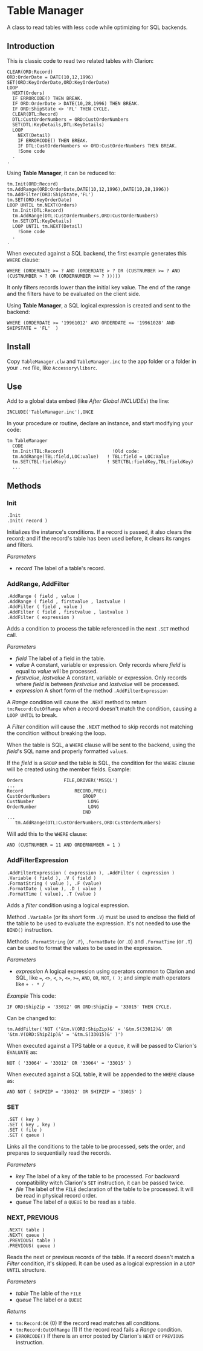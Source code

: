 # Table Manager
A class to read tables with less code while optimizing for SQL backends.

## Introduction
This is classic code to read two related tables with Clarion:

    CLEAR(ORD:Record)
    ORD:OrderDate = DATE(10,12,1996)
    SET(ORD:KeyOrderDate,ORD:KeyOrderDate)
    LOOP
      NEXT(Orders)
      IF ERRORCODE() THEN BREAK.
      IF ORD:OrderDate > DATE(10,28,1996) THEN BREAK.
      IF ORD:ShipState <> 'FL' THEN CYCLE.
      CLEAR(DTL:Record)
      DTL:CustOrderNumbers = ORD:CustOrderNumbers
      SET(DTL:KeyDetails,DTL:KeyDetails)
      LOOP
        NEXT(Detail)
        IF ERRORCODE() THEN BREAK.
        IF DTL:CustOrderNumbers <> ORD:CustOrderNumbers THEN BREAK.
        !Some code
      .
    .

Using **Table Manager**, it can be reduced to:

    tm.Init(ORD:Record)
    tm.AddRange(ORD:OrderDate,DATE(10,12,1996),DATE(10,28,1996))
    tm.AddFilter(ORD:ShipState,'FL')
    tm.SET(ORD:KeyOrderDate)
    LOOP UNTIL tm.NEXT(Orders)
      tm.Init(DTL:Record)
      tm.AddRange(DTL:CustOrderNumbers,ORD:CustOrderNumbers)
      tm.SET(DTL:KeyDetails)
      LOOP UNTIL tm.NEXT(Detail)
        !Some code
      .
    .  

When executed against a SQL backend, the first example generates this `WHERE` clause:
    
    WHERE (ORDERDATE >= ? AND (ORDERDATE > ? OR (CUSTNUMBER >= ? AND (CUSTNUMBER > ? OR (ORDERNUMBER >= ? )))))
    
It only filters records lower than the initial key value. The end of the range and the filters have to be evaluated on the client side. 

Using **Table Manager**, a SQL logical expression is created and sent to the backend:

    WHERE (ORDERDATE >= '19961012' AND ORDERDATE <= '19961028' AND SHIPSTATE = 'FL'  )
    
## Install
Copy `TableManager.clw` and `TableManager.inc` to the app folder or a folder in your `.red` file, like `Accessory\libsrc`.

## Use
Add to a global data embed (like _After Global INCLUDEs_) the line:

    INCLUDE('TableManager.inc'),ONCE
    
In your procedure or routine, declare an instance, and start modifying your code:

    tm TableManager
      CODE
      tm.Init(TBL:Record)                  !Old code:
      tm.AddRange(TBL:field,LOC:value)   ! TBL:field = LOC:Value
      tm.SET(TBL:fieldKey)               ! SET(TBL:fieldKey,TBL:fieldKey)      
      ...

## Methods

### Init
    .Init
    .Init( record )
    
Initializes the instance's conditions. If a record is passed, it also clears the record; and if the record's table has been used before, it clears its ranges and filters.

*Parameters*
* _record_ The label of a table's record.

### AddRange, AddFilter
    .AddRange ( field , value )
    .AddRange ( field , firstvalue , lastvalue )
    .AddFilter ( field , value )
    .AddFilter ( field , firstvalue , lastvalue )
    .AddFilter ( expression )

Adds a condition to process the table referenced in the next `.SET` method call.

*Parameters*
* _field_ The label of a field in the table.
* _value_ A constant, variable or expression. Only records where _field_ is equal to _value_ will be processed.
* _firstvalue_, _lastvalue_ A constant, variable or expression. Only records where _field_ is between _firstvalue_ and _lastvalue_ will be processed.
* _expression_ A short form of the method `.AddFilterExpression`

A _Range_ condition will cause the `.NEXT` method to return `tm:Record:OutOfRange` when a record doesn't match the condition, causing a `LOOP UNTIL` to break.

A _Filter_ condition will cause the `.NEXT` method to skip records not matching the condition without breaking the loop.

When the table is SQL, a `WHERE` clause will be sent to the backend, using the _field_'s SQL name and properly formatted `value`s.

If the _field_ is a `GROUP` and the table is SQL, the condition for the `WHERE` clause will be created using the member fields. Example:

    Orders               FILE,DRIVER('MSSQL')
    ...
    Record                   RECORD,PRE()
    CustOrderNumbers            GROUP
    CustNumber                    LONG
    OrderNumber                   LONG
                                END              
    ...
       tm.AddRange(DTL:CustOrderNumbers,ORD:CustOrderNumbers)
       
Will add this to the `WHERE` clause:

    AND (CUSTNUMBER = 11 AND ORDERNUMBER = 1 )

### AddFilterExpression
    .AddFilterExpression ( expression ), .AddFilter ( expression )
    .Variable ( field ), .V ( field )
    .FormatString ( value ), .F (value)
    .FormatDate ( value ), .D ( value )
    .FormatTime ( value), .T (value )

Adds a _filter_ condition using a logical expression. 

Method `.Variable` (or its short form `.V`) must be used to enclose the field of the table to be used to evaluate the expression. It's not needed to use the `BIND()` instruction.

Methods `.FormatString` (or `.F`),  `.FormatDate` (or `.D`) and `.FormatTime` (or `.T`) can be used to format the values to be used in the expression.

*Parameters*
* _expression_ A logical expression using operators common to Clarion and SQL, like `=`, `<>`, `<`, `>`, `<=`, `>=`, `AND`, `OR`, `NOT`, `( )`; and simple math operators like `+ - * /`

*Example*
This code:
 
    IF ORD:ShipZip = '33012' OR ORD:ShipZip = '33015' THEN CYCLE.

Can be changed to:

    tm.AddFilter('NOT ('&tm.V(ORD:ShipZip)&' = '&tm.S(33012)&' OR '&tm.V(ORD:ShipZip)&' = '&tm.S(33015)&' )')

When executed against a TPS table or a queue, it will be passed to Clarion's `EVALUATE` as:

    NOT ( '33064' = '33012' OR '33064' = '33015' )
    
When executed against a SQL table, it will be appended to the `WHERE` clause as:

    AND NOT ( SHIPZIP = '33012' OR SHIPZIP = '33015' )

### SET
    .SET ( key )
    .SET ( key , key )
    .SET ( file )
    .SET ( queue )

Links all the conditions to the table to be processed, sets the order, and prepares to sequentially read the records.

*Parameters*
* _key_ The label of a key of the table to be processed. For backward compatibility witch Clarion's `SET` instruction, it can be passed twice.
* _file_ The label of the `FILE` declaration of the table to be processed. It will be read in physical record order.
* _queue_ The label of a `QUEUE` to be read as a table.

### NEXT, PREVIOUS
    .NEXT( table )
    .NEXT( queue )
    .PREVIOUS( table )
    .PREVIOUS( queue )
    
Reads the next or previous records of the table. If a record doesn't match a _Filter_ condition, it's skipped. It can be used as a logical expression in a `LOOP UNTIL` structure.

*Parameters*
* _table_ The lable of the `FILE` 
* _queue_ The label or a `QUEUE`

*Returns*
* `tm:Record:OK` (0) If the record read matches all conditions.
* `tm:Record:OutOfRange` (1) If the record read fails a _Range_ condition.
* `ERRORCODE()` If there is an error posted by Clarion's `NEXT` or `PREVIOUS` instruction.
